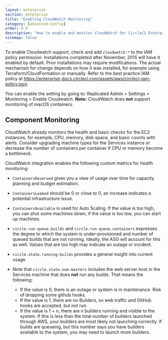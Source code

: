 ```yaml
---
layout: enterprise
section: enterprise
title: "Enabling CloudWatch Monitoring"
category: [advanced-config]
order: 4.0
description: "How to enable and monitor CloudWatch for CircleCI Enterprise."
sitemap: false
---
```


To enable Cloudwatch support, check and add `cloudwatch:*` to the IAM policy permission.  Installations completed after November, 2015 will have it enabled by default.  Prior installations may require modifications.  The actual mechanism for change depends on how it was installed, for example using Terraform/CloudFormation or manually.  Refer to the best practice IAM policy at <https://enterprise-docs.circleci.com/assets/aws/circleci-iam-policy.json>.

You can enable the setting by going to: Replicated Admin > Settings > Monitoring > Enable Cloudwatch. **Note:** CloudWatch does **not** support monitoring of macOS containers.

## Component Monitoring

CloudWatch already monitors the health and basic checks for the EC2 instances, for example, CPU, memory, disk space, and basic counts with alerts. Consider upgrading machine types for the Services instance or decrease the number of containers per container if CPU or memory become a bottleneck.

CloudWatch integration enables the following custom metrics for health monitoring:

 * `ContainersReserved` gives you a view of usage over time for capacity planning and budget estimation.
 * `ContainersLeaked` should be 0 or close to 0, an increase indicates a potential infrastructure issue.
 * `ContainersAvailable` is used for Auto Scaling.  If the value is too high, you can shut some machines down, if the value is too low, you can start up machines.

 * `circle.run-queue.builds` and `circle.run-queue.containers` expresses the degree to which the system is under-provisioned  and number of queued builds that are not running.  Ideally, the ASG will account for this as well.  Values that are too high may indicate an outage or incident.

 * `circle.state.running-builds` provides a general insight into current usage.

 * Note that `circle.state.num-masters` includes the web server host in the Services machine that does **not** run any builds.  That means the following:
   * If the value is 0, there is an outage or system is in maintenance.  Risk of dropping some github hooks.
   * If the value is 1, there are no Builders, so web traffic and GitHub hooks are accepted, but not run.
   * If the value is 1 + n, there are n builders running and visible to the system. If this is less than the total number of builders launched through AWS, your builders are most likely not launching correctly. If builds are queueing, but this number says you have builders available to the system, you may need to launch more builders.
